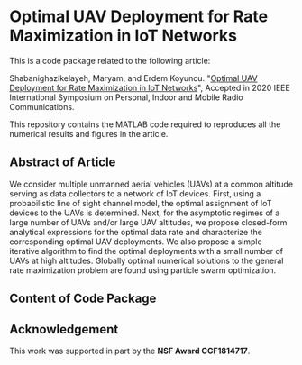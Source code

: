 # Optimal UAV Deployment for Rate Maximization in IoT Networks

This is a code package related to the following article:

Shabanighazikelayeh, Maryam, and Erdem Koyuncu. "<a href="https://arxiv.org/abs/2004.08508" target="_blank">Optimal UAV Deployment for Rate Maximization in IoT Networks</a>", Accepted in 2020 IEEE International Symposium on Personal, Indoor and Mobile Radio Communications.


This repository contains the MATLAB code required to reproduces all the numerical results and figures in the article.

## Abstract of Article

We consider multiple unmanned aerial vehicles (UAVs) at a common altitude serving as data collectors to a network of IoT devices. First, using a probabilistic line of sight channel model, the optimal assignment of IoT devices to the UAVs is determined. Next, for the asymptotic regimes of a large number of UAVs and/or large UAV altitudes, we propose closed-form analytical expressions for the optimal data rate and characterize the corresponding optimal UAV deployments. We also propose a simple iterative algorithm to find the optimal deployments with a small number of UAVs at high altitudes. Globally optimal numerical solutions to the general rate maximization problem are found using particle swarm optimization.

## Content of Code Package

## Acknowledgement

This work was supported in part by the **NSF Award CCF1814717**.

